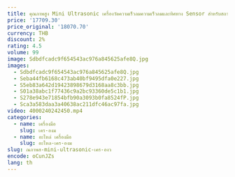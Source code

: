 ```yaml
---
title: คุณภาพสูง Mini Ultrasonic เครื่องวัดความเร็วลมความเร็วลมและทิศทาง Sensor สําหรับสถานีอากาศกลางแจ้งและการตรวจสอบ WQX2
price: '17709.30'
price_original: '18070.70'
currency: THB
discount: 2%
rating: 4.5
volume: 99
image: Sdbdfcadc9f654543ac976a845625afe8Q.jpg
images:
  - Sdbdfcadc9f654543ac976a845625afe8Q.jpg
  - Seba44fb6168c473ab40bf9495dfa0e227.jpg
  - S5eb83a642d19423898679d3168aa8c3bb.jpg
  - S01a38abc1f77436c9a2bc93360de5c1b1.jpg
  - S278e943e71854bfb90a3093b0fa8524fP.jpg
  - Sca3a583daa3a40638ac211dfc46ac97fa.jpg
video: 4000240242450.mp4
categories:
  - name: เครื่องมือ
    slug: เคร-องม
  - name: อะไหล่ เครื่องมือ
    slug: อะไหล-เคร-องม
slug: ณภาพส-mini-ultrasonic-เคร-องว
encode: oCunJZs
lang: th
---
```

  